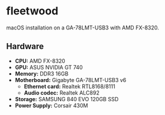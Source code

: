 # fleetwood

macOS installation on a GA-78LMT-USB3 with AMD FX-8320.

## Hardware

- **CPU:** AMD FX-8320
- **GPU:** ASUS NVIDIA GT 740
- **Memory:** DDR3 16GB
- **Motherboard:** Gigabyte GA-78LMT-USB3 v6
  - **Ethernet card:** Realtek RTL8168/8111
  - **Audio codec:** Realtek ALC892
- **Storage:** SAMSUNG 840 EVO 120GB SSD
- **Power Supply:** Corsair 430M
